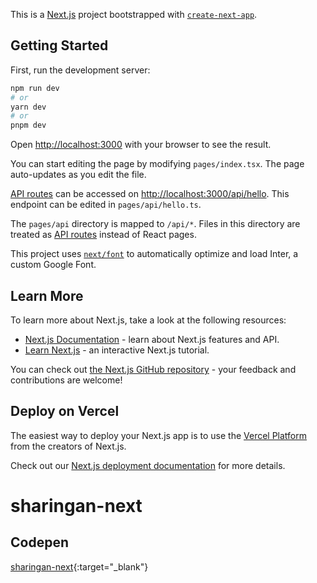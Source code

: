 This is a [Next.js](https://nextjs.org/) project bootstrapped with [`create-next-app`](https://github.com/vercel/next.js/tree/canary/packages/create-next-app).

## Getting Started

First, run the development server:

```bash
npm run dev
# or
yarn dev
# or
pnpm dev
```

Open [http://localhost:3000](http://localhost:3000) with your browser to see the result.

You can start editing the page by modifying `pages/index.tsx`. The page auto-updates as you edit the file.

[API routes](https://nextjs.org/docs/api-routes/introduction) can be accessed on [http://localhost:3000/api/hello](http://localhost:3000/api/hello). This endpoint can be edited in `pages/api/hello.ts`.

The `pages/api` directory is mapped to `/api/*`. Files in this directory are treated as [API routes](https://nextjs.org/docs/api-routes/introduction) instead of React pages.

This project uses [`next/font`](https://nextjs.org/docs/basic-features/font-optimization) to automatically optimize and load Inter, a custom Google Font.

## Learn More

To learn more about Next.js, take a look at the following resources:

- [Next.js Documentation](https://nextjs.org/docs) - learn about Next.js features and API.
- [Learn Next.js](https://nextjs.org/learn) - an interactive Next.js tutorial.

You can check out [the Next.js GitHub repository](https://github.com/vercel/next.js/) - your feedback and contributions are welcome!

## Deploy on Vercel

The easiest way to deploy your Next.js app is to use the [Vercel Platform](https://vercel.com/new?utm_medium=default-template&filter=next.js&utm_source=create-next-app&utm_campaign=create-next-app-readme) from the creators of Next.js.

Check out our [Next.js deployment documentation](https://nextjs.org/docs/deployment) for more details.
# sharingan-next

## Codepen
[sharingan-next](https://codesandbox.io/p/github/DarkShark-RAz/sharingan-next/main?layout=%257B%2522activeFilepath%2522%253A%2522%252FREADME.md%2522%252C%2522openFiles%2522%253A%255B%2522%252FREADME.md%2522%255D%252C%2522sidebarPanel%2522%253A%2522EXPLORER%2522%252C%2522gitSidebarPanel%2522%253A%2522COMMIT%2522%252C%2522fullScreenDevtools%2522%253Afalse%252C%2522rootPanelGroup%2522%253A%257B%2522direction%2522%253A%2522vertical%2522%252C%2522type%2522%253A%2522PANEL_GROUP%2522%252C%2522id%2522%253A%2522DEVTOOLS_PANELS%2522%252C%2522panels%2522%253A%255B%257B%2522type%2522%253A%2522PANEL%2522%252C%2522panelType%2522%253A%2522TABS%2522%252C%2522id%2522%253A%2522clgzkjxn20009356mmd2vwb9l%2522%257D%255D%252C%2522sizes%2522%253A%255B100%255D%257D%252C%2522tabbedPanels%2522%253A%257B%2522clgzkjxn20009356mmd2vwb9l%2522%253A%257B%2522id%2522%253A%2522clgzkjxn20009356mmd2vwb9l%2522%252C%2522activeTabId%2522%253A%2522clgzkkb1u00gl356meth5hhe1%2522%252C%2522tabs%2522%253A%255B%257B%2522type%2522%253A%2522TASK_LOG%2522%252C%2522taskId%2522%253A%2522dev%2522%252C%2522id%2522%253A%2522clgzkk3yn0069356m9t41bph5%2522%257D%252C%257B%2522type%2522%253A%2522TASK_PORT%2522%252C%2522taskId%2522%253A%2522dev%2522%252C%2522port%2522%253A3000%252C%2522id%2522%253A%2522clgzkk4yz00ai356mvqkrrqk2%2522%252C%2522path%2522%253A%2522%252F%2522%257D%252C%257B%2522type%2522%253A%2522TASK_PORT%2522%252C%2522taskId%2522%253A%2522dev%2522%252C%2522port%2522%253A37651%252C%2522id%2522%253A%2522clgzkk56800cj356myome76v0%2522%252C%2522path%2522%253A%2522%252F%2522%257D%252C%257B%2522type%2522%253A%2522TASK_PORT%2522%252C%2522taskId%2522%253A%2522dev%2522%252C%2522port%2522%253A44141%252C%2522id%2522%253A%2522clgzkk6fn00ek356m04wxo3ta%2522%252C%2522path%2522%253A%2522%252F%2522%257D%252C%257B%2522type%2522%253A%2522TASK_PORT%2522%252C%2522taskId%2522%253A%2522dev%2522%252C%2522port%2522%253A32789%252C%2522id%2522%253A%2522clgzkkb1u00gl356meth5hhe1%2522%252C%2522path%2522%253A%2522%252F%2522%257D%255D%257D%257D%252C%2522showSidebar%2522%253Atrue%252C%2522showDevtools%2522%253Atrue%252C%2522sidebarPanelSize%2522%253A15%252C%2522editorPanelSize%2522%253A47.916666666666664%252C%2522devtoolsPanelSize%2522%253A35%257D){:target="_blank"}
